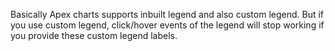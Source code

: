 Basically Apex charts supports inbuilt legend and also custom legend. But if you use custom legend, click/hover events of the legend will stop working if you provide these custom legend labels.
